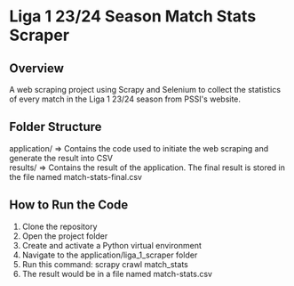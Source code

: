 # Liga 1 23/24 Season Match Stats Scraper

## Overview
A web scraping project using Scrapy and Selenium to collect the statistics of every match in the Liga 1 23/24 season from PSSI's website.

## Folder Structure
application/ => Contains the code used to initiate the web scraping and generate the result into CSV\
results/ => Contains the result of the application. The final result is stored in the file named match-stats-final.csv

## How to Run the Code
1. Clone the repository
2. Open the project folder
3. Create and activate a Python virtual environment
4. Navigate to the application/liga_1_scraper folder
5. Run this command: scrapy crawl match_stats
6. The result would be in a file named match-stats.csv

